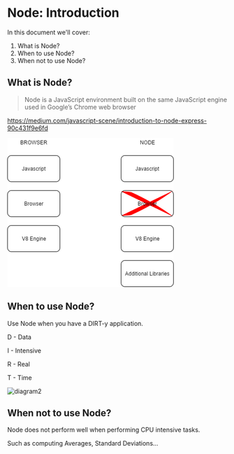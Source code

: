 # Node: Introduction

In this document we'll cover:

1. What is Node?
2. When to use Node?
3. When not to use Node?

## What is Node? 

> Node is a JavaScript environment built on the same JavaScript engine used in Google’s Chrome web browser

https://medium.com/javascript-scene/introduction-to-node-express-90c431f9e6fd

![diagram1](https://github.com/barend-erasmus/node-introduction/raw/master/images/browser-vs-node.png)

## When to use Node?

Use Node when you have a DIRT-y application.

D - Data

I - Intensive

R - Real

T - Time

![diagram2](https://cdn-images-1.medium.com/max/1600/1*4LsfQ0ZbZkapHDR8eTYp4g.png)

## When not to use Node?

Node does not perform well when performing CPU intensive tasks.

Such as computing Averages, Standard Deviations...









